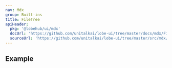 ```yaml
---
nav: Mdx
group: Built-ins
title: FileTree
apiHeader:
  pkg: '@lobehub/ui/mdx'
  docUrl: 'https://github.com/unitalkai/lobe-ui/tree/master/docs/mdx/FileTree/index.md'
  sourceUrl: 'https://github.com/unitalkai/lobe-ui/tree/master/src/mdx/FileTree/index.tsx'
---
```


## Example

<code src="./demos/index.tsx" ></code>
